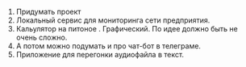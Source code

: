 1. Придумать проект
2. Локальный сервис для мониторинга сети предприятия.
3. Кальулятор на питоное . Графический. По идее должно быть не очень сложно.
4. А потом можно подумать и про чат-бот в телеграме.
5. Приложение для перегонки аудиофайла в текст.
